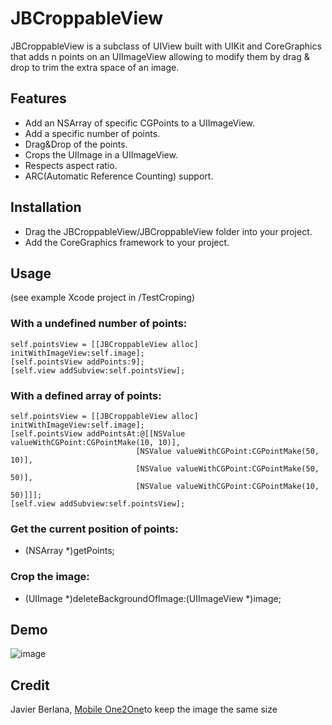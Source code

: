 # JBCroppableView

JBCroppableView is a subclass of UIView built with UIKit and CoreGraphics that adds n points on an UIImageView allowing to modify them by drag & drop to trim the extra space of an image.

## Features
* Add an NSArray of specific CGPoints to a UIImageView.
* Add a specific number of points.
* Drag&Drop of the points.
* Crops the UIImage in a UIImageView.
* Respects aspect ratio.
* ARC(Automatic Reference Counting) support.

## Installation
* Drag the JBCroppableView/JBCroppableView folder into your project.
* Add the CoreGraphics framework to your project.

## Usage
(see example Xcode project in /TestCroping)

### With a undefined number of points:
	self.pointsView = [[JBCroppableView alloc] initWithImageView:self.image];
    [self.pointsView addPoints:9];
    [self.view addSubview:self.pointsView];

### With a defined array of points:
	self.pointsView = [[JBCroppableView alloc] initWithImageView:self.image];
	[self.pointsView addPointsAt:@[[NSValue valueWithCGPoint:CGPointMake(10, 10)],
                                [NSValue valueWithCGPoint:CGPointMake(50, 10)],
                                [NSValue valueWithCGPoint:CGPointMake(50, 50)],
                                [NSValue valueWithCGPoint:CGPointMake(10, 50)]]];
    [self.view addSubview:self.pointsView];

### Get the current position of points:
- (NSArray *)getPoints;

### Crop the image:
- (UIImage *)deleteBackgroundOfImage:(UIImageView *)image;

## Demo

![image](https://github.com/jberlana/JBCroppableView/raw/master/demo.png)

## Credit
Javier Berlana, [Mobile One2One](http://www.mo2o.com/)to keep the image the same size
